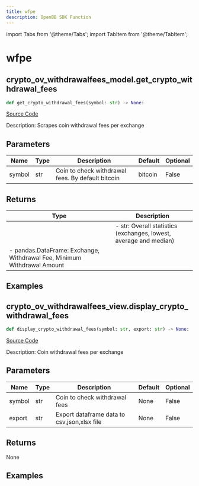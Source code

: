 ```yaml
---
title: wfpe
description: OpenBB SDK Function
---
```


import Tabs from '@theme/Tabs';
import TabItem from '@theme/TabItem';

# wfpe

<Tabs>
<TabItem value="model" label="Model" default>

## crypto_ov_withdrawalfees_model.get_crypto_withdrawal_fees

```python title='openbb_terminal/cryptocurrency/overview/withdrawalfees_model.py'
def get_crypto_withdrawal_fees(symbol: str) -> None:
```
[Source Code](https://github.com/OpenBB-finance/OpenBBTerminal/tree/main/openbb_terminal/cryptocurrency/overview/withdrawalfees_model.py#L209)

Description: Scrapes coin withdrawal fees per exchange

## Parameters

| Name | Type | Description | Default | Optional |
| ---- | ---- | ----------- | ------- | -------- |
| symbol | str | Coin to check withdrawal fees. By default bitcoin | bitcoin | False |

## Returns

| Type | Description |
| ---- | ----------- |
|  | - str:              Overall statistics (exchanges, lowest, average and median)
- pandas.DataFrame: Exchange, Withdrawal Fee, Minimum Withdrawal Amount |

## Examples



</TabItem>
<TabItem value="view" label="View">

## crypto_ov_withdrawalfees_view.display_crypto_withdrawal_fees

```python title='openbb_terminal/cryptocurrency/overview/withdrawalfees_view.py'
def display_crypto_withdrawal_fees(symbol: str, export: str) -> None:
```
[Source Code](https://github.com/OpenBB-finance/OpenBBTerminal/tree/main/openbb_terminal/cryptocurrency/overview/withdrawalfees_view.py#L86)

Description: Coin withdrawal fees per exchange

## Parameters

| Name | Type | Description | Default | Optional |
| ---- | ---- | ----------- | ------- | -------- |
| symbol | str | Coin to check withdrawal fees | None | False |
| export | str | Export dataframe data to csv,json,xlsx file | None | False |

## Returns

None

## Examples



</TabItem>
</Tabs>